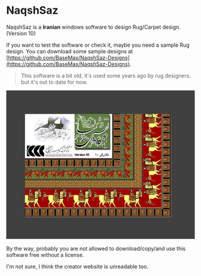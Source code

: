 # NaqshSaz

NaqshSaz is a **Iranian** windows software to design Rug/Carpet design. (Version 10)

If you want to test the software or check it, maybe you need a sample Rug design. You can download some sample designs at [https://github.com/BaseMax/NaqshSaz-Designs](https://github.com/BaseMax/NaqshSaz-Designs).

> This software is a bit old, it's used some years ago by rug designers. but it's out to date for now.

![NaqshSaz naghsaz software to design rug/carpet images](preview.jpg)

By the way, probably you are not allowed to download/copy/and use this software free without a license.

I'm not sure, I think the creator website is unreadable too.
